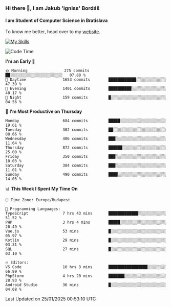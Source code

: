 ### Hi there 👋, I am Jakub 'igniss' Bordáš

#### I am Student of Computer Science in Bratislava
To know me better, head over to my [website](https://bordas.sk).

[![My Skills](https://skillicons.dev/icons?i=js,typescript,html,css,figma,svelte,vue,next,postgresql,nest,express,nodejs)](https://bordas.sk)


<!--START_SECTION:waka-->
![Code Time](http://img.shields.io/badge/Code%20Time-1%2C653%20hrs%2014%20mins-blue)

**I'm an Early 🐤** 

```text
🌞 Morning                275 commits         ██░░░░░░░░░░░░░░░░░░░░░░░   07.88 % 
🌆 Daytime                1653 commits        ████████████░░░░░░░░░░░░░   47.39 % 
🌃 Evening                1401 commits        ██████████░░░░░░░░░░░░░░░   40.17 % 
🌙 Night                  159 commits         █░░░░░░░░░░░░░░░░░░░░░░░░   04.56 % 
```
📅 **I'm Most Productive on Thursday** 

```text
Monday                   684 commits         █████░░░░░░░░░░░░░░░░░░░░   19.61 % 
Tuesday                  302 commits         ██░░░░░░░░░░░░░░░░░░░░░░░   08.66 % 
Wednesday                406 commits         ███░░░░░░░░░░░░░░░░░░░░░░   11.64 % 
Thursday                 872 commits         ██████░░░░░░░░░░░░░░░░░░░   25.00 % 
Friday                   350 commits         ███░░░░░░░░░░░░░░░░░░░░░░   10.03 % 
Saturday                 384 commits         ███░░░░░░░░░░░░░░░░░░░░░░   11.01 % 
Sunday                   490 commits         ████░░░░░░░░░░░░░░░░░░░░░   14.05 % 
```


📊 **This Week I Spent My Time On** 

```text
🕑︎ Time Zone: Europe/Budapest

💬 Programming Languages: 
TypeScript               7 hrs 43 mins       █████████████░░░░░░░░░░░░   51.52 % 
PHP                      3 hrs 4 mins        █████░░░░░░░░░░░░░░░░░░░░   20.49 % 
Vue.js                   53 mins             █░░░░░░░░░░░░░░░░░░░░░░░░   05.97 % 
Kotlin                   29 mins             █░░░░░░░░░░░░░░░░░░░░░░░░   03.31 % 
SQL                      27 mins             █░░░░░░░░░░░░░░░░░░░░░░░░   03.10 % 

🔥 Editors: 
VS Code                  10 hrs 3 mins       █████████████████░░░░░░░░   66.99 % 
PhpStorm                 4 hrs 20 mins       ███████░░░░░░░░░░░░░░░░░░   28.93 % 
Android Studio           36 mins             █░░░░░░░░░░░░░░░░░░░░░░░░   04.08 % 
```


 Last Updated on 25/01/2025 00:53:10 UTC
<!--END_SECTION:waka-->
